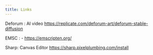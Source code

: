 ```yaml
---
title: Links
---
```


Deforum : AI video
https://replicate.com/deforum-art/deforum-stable-diffusion

EMSC : -
https://emscripten.org/

Sharp: Canvas Editor
https://sharp.pixelplumbing.com/install